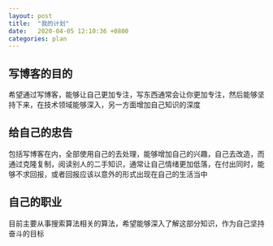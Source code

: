 ```yaml
---
layout: post
title:  "我的计划"
date:   2020-04-05 12:10:36 +0800
categories: plan 
---
```


## 写博客的目的
希望通过写博客，能够让自己更加专注，写东西通常会让你更加专注，然后能够坚持下来，在技术领域能够深入，另一方面增加自己知识的深度

## 给自己的忠告
包括写博客在内，全部使用自己的去处理，能够增加自己的兴趣，自己去改造，而通过克隆复制，阅读别人的二手知识，通常让自己情绪更加低落，在付出同时，能够不求回报，或者回报应该以意外的形式出现在自己的生活当中

## 自己的职业
目前主要从事搜索算法相关的算法，希望能够深入了解这部分知识，作为自己坚持奋斗的目标


